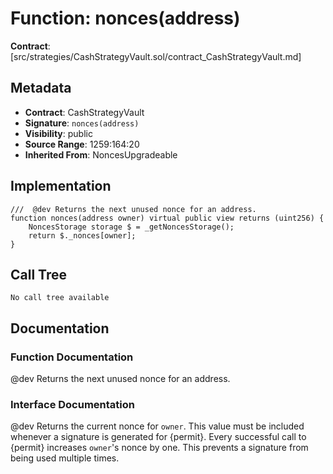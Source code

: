 # Function: nonces(address)

**Contract**: [src/strategies/CashStrategyVault.sol/contract_CashStrategyVault.md]

## Metadata

- **Contract**: CashStrategyVault
- **Signature**: `nonces(address)`
- **Visibility**: public
- **Source Range**: 1259:164:20
- **Inherited From**: NoncesUpgradeable

## Implementation

```solidity
///  @dev Returns the next unused nonce for an address.
function nonces(address owner) virtual public view returns (uint256) {
    NoncesStorage storage $ = _getNoncesStorage();
    return $._nonces[owner];
}
```

## Call Tree

```
No call tree available
```

## Documentation

### Function Documentation

 @dev Returns the next unused nonce for an address.

### Interface Documentation

 @dev Returns the current nonce for `owner`. This value must be
 included whenever a signature is generated for {permit}.
 Every successful call to {permit} increases ``owner``'s nonce by one. This
 prevents a signature from being used multiple times.
